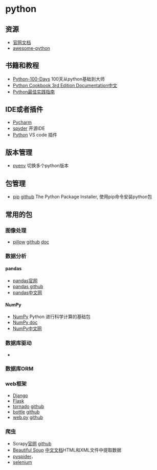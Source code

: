 # python

## 资源

* [官网文档](https://docs.python.org/zh-cn/3/)
* [awesome-python](https://github.com/vinta/awesome-python)

## 书籍和教程

* [Python-100-Days](https://github.com/jackfrued/Python-100-Days) 100天从python基础到大师
* [Python Cookbook 3rd Edition Documentation中文](https://python3-cookbook.readthedocs.io/zh_CN/latest/index.html)
* [Python最佳实践指南](https://pythonguidecn.readthedocs.io/zh/latest/)

## IDE或者插件

* [Pycharm](https://www.jetbrains.com/pycharm/)
* [spyder](https://github.com/spyder-ide/spyder) 开源IDE
* [Python](https://marketplace.visualstudio.com/items?itemName=ms-python.python) VS code 插件

## 版本管理

* [pyenv](https://github.com/pyenv/pyenv) 切换多个python版本

## 包管理

* [pip](https://pip.pypa.io/) [github](https://github.com/pypa/pip) The Python Package Installer, 使用pip命令安装python包

## 常用的包

### 图像处理

* [pillow](https://python-pillow.org/) [github](https://github.com/python-pillow/Pillow) [doc](https://pillow.readthedocs.io/en/latest/)

### 数据分析

#### pandas

* [pandas官网](https://pandas.pydata.org/) 
* [pandas github](https://github.com/pandas-dev/pandas)
* [pandas中文网](https://www.pypandas.cn/)

#### NumPy

* [NumPy]() Python 进行科学计算的基础包
* [NumPy doc](https://docs.scipy.org/doc/numpy/)
* [NumPy中文网](https://www.numpy.org.cn/)

### 数据库驱动

* []()

### 数据库ORM

### web框架

* [Django](https://www.djangoproject.com/)
* [Flask](http://flask.pocoo.org/)
* [tornado](http://www.tornadoweb.org/en/stable/) [github](https://github.com/tornadoweb/tornado)
* [bottle](http://bottlepy.org/docs/dev/) [github](https://github.com/bottlepy/bottle)
* [web.py](http://webpy.org/) [github](https://github.com/webpy/webpy)

### 爬虫

* Scrapy[官网](https://scrapy.org/) [github](https://github.com/scrapy/scrapy)
* [Beautiful Soup](https://www.crummy.com/software/BeautifulSoup/bs4/doc/) [中文文档](https://www.crummy.com/software/BeautifulSoup/bs4/doc.zh/)HTML和XML文件中提取数据
* [pyspider](https://github.com/binux/pyspider)、[]()
* [selenium](https://selenium.dev/selenium/docs/api/py/)